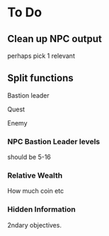 # To Do

## Clean up NPC output

perhaps pick 1 relevant

## Split functions

Bastion leader

Quest

Enemy

### NPC Bastion Leader levels

should be 5-16

### Relative Wealth

How much coin etc

### Hidden Information

2ndary objectives.

